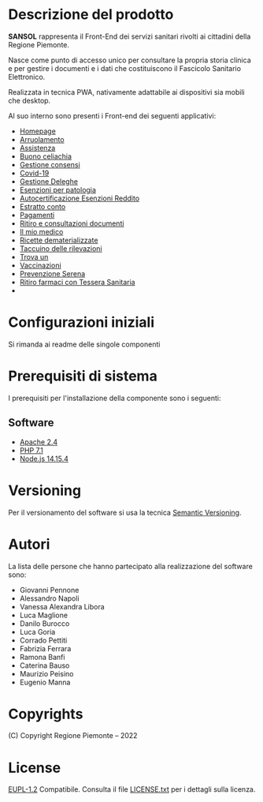 # Descrizione del prodotto
**SANSOL** rappresenta il Front-End dei servizi sanitari rivolti ai cittadini della Regione Piemonte.

Nasce come  punto di accesso unico per consultare la propria storia clinica e per gestire i documenti e i dati che costituiscono il Fascicolo Sanitario Elettronico.

Realizzata in tecnica PWA, nativamente adattabile ai dispositivi sia mobili che desktop.

Al suo interno sono presenti i Front-end dei seguenti applicativi:

- [Homepage](https://github.com/regione-piemonte/sansol/tree/main/sansolpua)
- [Arruolamento](https://github.com/regione-piemonte/sansol/tree/main/sansolarruolamento) 
- [Assistenza](https://github.com/regione-piemonte/sansol/tree/main/sansolassistenza)
- [Buono celiachia](https://github.com/regione-piemonte/sansol/tree/main/sansolbuonoceliachia)
- [Gestione consensi](https://github.com/regione-piemonte/sansol/tree/main/sansolconsensi)
- [Covid-19](https://github.com/regione-piemonte/sansol/tree/main/sansolcovid19)
- [Gestione Deleghe](https://github.com/regione-piemonte/sansol/tree/main/sansoldeleghe)
- [Esenzioni per patologia](https://github.com/regione-piemonte/sansol/tree/main/sansolesenpat)
- [Autocertificazione Esenzioni Reddito](https://github.com/regione-piemonte/sansol/tree/main/sansolesenred)
- [Estratto conto](https://github.com/regione-piemonte/sansol/tree/main/sansolestrattoconto)
- [Pagamenti](https://github.com/regione-piemonte/sansol/tree/main/sansolpagamenti)
- [Ritiro e consultazioni documenti](https://github.com/regione-piemonte/sansol/tree/main/sansolfse)
- [Il mio medico](https://github.com/regione-piemonte/sansol/tree/main/sansolscerev)
- [Ricette dematerializzate](https://github.com/regione-piemonte/sansol/tree/main/sansolricette)
- [Taccuino delle rilevazioni](https://github.com/regione-piemonte/sansol/tree/main/sansoltaccuino)
- [Trova un](https://github.com/regione-piemonte/sansol/tree/main/sansoltrovaun)
- [Vaccinazioni](https://github.com/regione-piemonte/sansol/tree/main/sansolvaccinazioni)
- [Prevenzione Serena](https://github.com/regione-piemonte/sansol/tree/main/sansolriscre)
- [Ritiro farmaci con Tessera Sanitaria](https://github.com/regione-piemonte/sansol/tree/main/sansolfarab)
- 
# Configurazioni iniziali
Si rimanda ai readme delle singole componenti 

# Prerequisiti di sistema
I prerequisiti per l'installazione della componente sono i seguenti:
## Software
- [Apache 2.4](https://www.apache.org)
- [PHP 7.1](https://www.php.net)
- [Node.js 14.15.4](https://nodejs.org)

# Versioning
Per il versionamento del software si usa la tecnica [Semantic Versioning](https://semver.org/).
# Autori
La lista delle persone che hanno partecipato alla realizzazione del software sono:

- Giovanni Pennone
- Alessandro Napoli
- Vanessa Alexandra Libora
- Luca Maglione
- Danilo Burocco
- Luca Goria
- Corrado Pettiti
- Fabrizia Ferrara
- Ramona Banfi
- Caterina Bauso
- Maurizio Peisino
- Eugenio Manna
# Copyrights
(C) Copyright Regione Piemonte – 2022
# License
[EUPL-1.2](https://joinup.ec.europa.eu/collection/eupl/eupl-text-11-12) Compatibile.  Consulta il file [LICENSE.txt](LICENSE.txt) per i dettagli sulla licenza.

